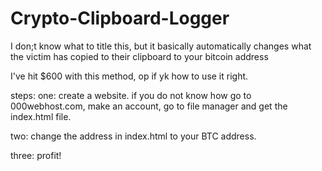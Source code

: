 # Crypto-Clipboard-Logger
I don;t know what to title this, but it basically automatically changes what the victim has copied to their clipboard to your bitcoin address

I've hit $600 with this method, op if yk how to use it right.

steps: 
one: create a website. if you do not know how go to 000webhost.com, make an account, go to file manager and get the index.html file.

two: change the address in index.html to your BTC address.

three: profit!
